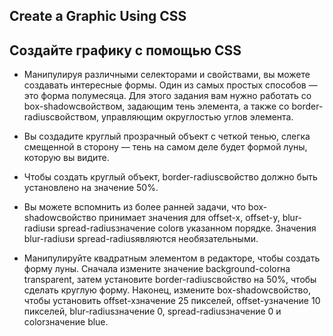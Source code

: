 ## Create a Graphic Using CSS ##

## Создайте графику с помощью CSS


- Манипулируя различными селекторами и свойствами, вы можете создавать интересные формы. Один из самых простых способов — это форма полумесяца. Для этого задания вам нужно работать со box-shadowсвойством, задающим тень элемента, а также со border-radiusсвойством, управляющим округлостью углов элемента.

- Вы создадите круглый прозрачный объект с четкой тенью, слегка смещенной в сторону — тень на самом деле будет формой луны, которую вы видите.

- Чтобы создать круглый объект, border-radiusсвойство должно быть установлено на значение 50%.

- Вы можете вспомнить из более ранней задачи, что box-shadowсвойство принимает значения для offset-x, offset-y, blur-radiusи spread-radiusзначение colorв указанном порядке. Значения blur-radiusи spread-radiusявляются необязательными.

- Манипулируйте квадратным элементом в редакторе, чтобы создать форму луны. Сначала измените значение background-colorна transparent, затем установите border-radiusсвойство на 50%, чтобы сделать круглую форму. Наконец, измените box-shadowсвойство, чтобы установить offset-xзначение 25 пикселей, offset-yзначение 10 пикселей, blur-radiusзначение 0, spread-radiusзначение 0 и colorзначение blue.

